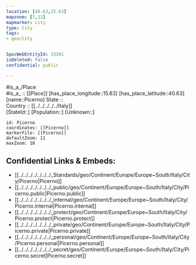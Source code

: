 ```yaml
---
location: [40.63,15.63] 
mapzoom: [7,12] 
mapmarker: city 
type: City
tags:
- geo/City


SpocWebEntityId: 33361
isDeleted: false
confidential: public

---
```

#is_a_/Place  
#is_a_ :: [[Place]] 
[has_place_longitude::15.63] 
[has_place_latitude::40.63] 
[name::Picerno] 
State ::  
Country :: [[../../../../../Italy]]  
[StateId::] 
[Population::] 
[Unknown::] 


```leaflet
id: Picerno
coordinates: [[Picerno]] 
markerFile: [[Picerno]] 
defaultZoom: 11 
maxZoom: 18
```


## Confidential Links & Embeds: 
- [[../../../../../../../_Standards/geo/Continent/Europe/Europe~South/Italy/City/Picerno|Picerno]] 
- [[../../../../../../../_public/geo/Continent/Europe/Europe~South/Italy/City/Picerno.public|Picerno.public]] 
- [[../../../../../../../_internal/geo/Continent/Europe/Europe~South/Italy/City/Picerno.internal|Picerno.internal]] 
- [[../../../../../../../_protect/geo/Continent/Europe/Europe~South/Italy/City/Picerno.protect|Picerno.protect]] 
- [[../../../../../../../_private/geo/Continent/Europe/Europe~South/Italy/City/Picerno.private|Picerno.private]] 
- [[../../../../../../../_personal/geo/Continent/Europe/Europe~South/Italy/City/Picerno.personal|Picerno.personal]] 
- [[../../../../../../../_secret/geo/Continent/Europe/Europe~South/Italy/City/Picerno.secret|Picerno.secret]] 

